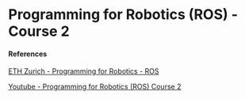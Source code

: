 # Programming for Robotics (ROS) - Course 2

#### References
[ETH Zurich - Programming for Robotics - ROS](http://www.rsl.ethz.ch/education-students/lectures/ros.html)

[Youtube - Programming for Robotics (ROS) Course 2](https://www.youtube.com/watch?v=jYqDnuxTwK8&list=PLE-BQwvVGf8HOvwXPgtDfWoxd4Cc6ghiP&index=2)

